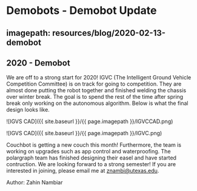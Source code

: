 # Demobots - Demobot Update
## imagepath: resources/blog/2020-02-13-demobot
## 2020 - Demobot

We are off to a strong start for 2020! IGVC (The Intelligent Ground Vehicle Competition Committee) is on track for going to competition. They are almost done putting the robot together and finished welding the chassis over winter break. The goal is to spend the rest of the time after spring break only working on the autonomous algorithm. Below is what the final design looks like.

![IGVS CAD]({{ site.baseurl }}/{{ page.imagepath }}/IGVCCAD.png)

![IGVS CAD]({{ site.baseurl }}/{{ page.imagepath }}/IGVC.png)

Couchbot is getting a new couch this month! Furthermore, the team is working on upgrades such as app control and waterproofing. The polargraph team has finished designing their easel and have started contruction. We are looking forward to a strong semester! If you are interested in joining, please email me at znambi@utexas.edu.

Author: Zahin Nambiar
